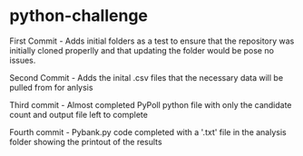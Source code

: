 # python-challenge

First Commit - Adds initial folders as a test to ensure that the repository was initially cloned properlly and that updating the folder would be pose no issues.

Second Commit - Adds the inital .csv files that the necessary data will be pulled from for anlysis

Third commit - Almost completed PyPoll python file with only the candidate count and output file left to complete

Fourth commit - Pybank.py code completed with a '.txt' file in the analysis folder showing the printout of the results
